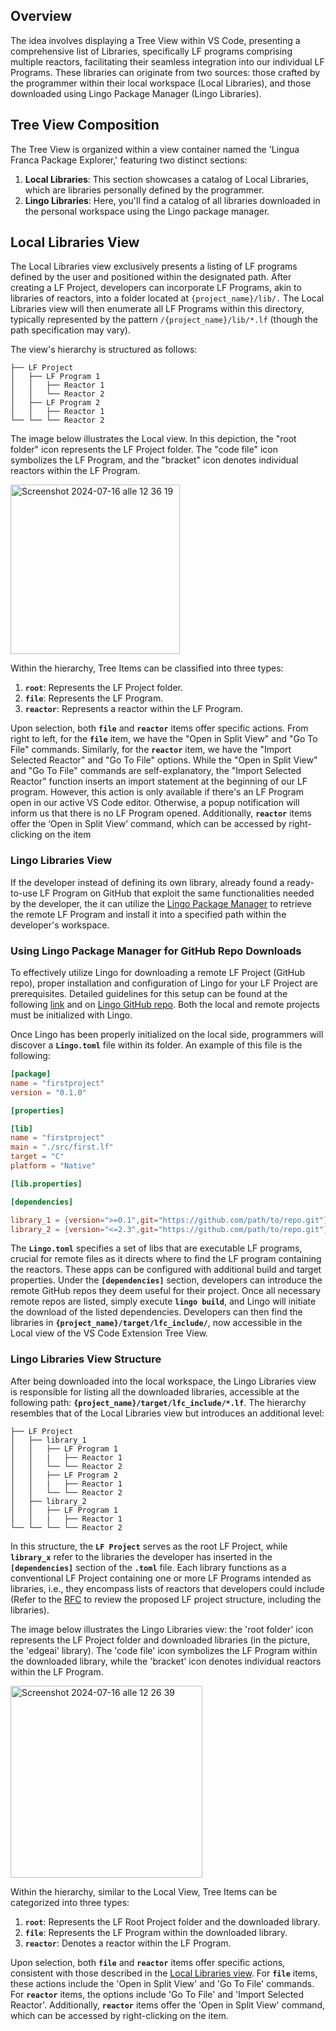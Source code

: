 ## Overview

The idea involves displaying a Tree View within VS Code, presenting a comprehensive list of Libraries, specifically LF programs comprising multiple reactors, facilitating their seamless integration into our individual LF Programs. These libraries can originate from two sources: those crafted by the programmer within their local workspace (Local Libraries), and those downloaded using Lingo Package Manager (Lingo Libraries).

## Tree View Composition

The Tree View is organized within a view container named the 'Lingua Franca Package Explorer,' featuring two distinct sections:

1. **Local Libraries**: This section showcases a catalog of Local Libraries, which are libraries personally defined by the programmer.
2. **Lingo Libraries**: Here, you'll find a catalog of all libraries downloaded in the personal workspace using the Lingo package manager.

## Local Libraries View

The Local Libraries view exclusively presents a listing of LF programs defined by the user and positioned within the designated path. After creating a LF Project, developers can incorporate LF Programs, akin to libraries of reactors, into a folder located at `{project_name}/lib/.` The Local Libraries view will then enumerate all LF Programs within this directory, typically represented by the pattern `/{project_name}/lib/*.lf` (though the path specification may vary).

The view's hierarchy is structured as follows:

```
├── LF Project
│   ├── LF Program 1
│   │   ├── Reactor 1
│   │   └── Reactor 2
│   ├── LF Program 2
│   │   ├── Reactor 1
└── └── └── Reactor 2
```

The image below illustrates the Local view. In this depiction, the "root folder" icon represents the LF Project folder. The "code file" icon symbolizes the LF Program, and the "bracket" icon denotes individual reactors within the LF Program.

<img width="271" alt="Screenshot 2024-07-16 alle 12 36 19" src="https://github.com/user-attachments/assets/f159322b-a05a-4010-ad47-5203a275f269">

Within the hierarchy, Tree Items can be classified into three types:

1. **`root`**: Represents the LF Project folder.
2. **`file`**: Represents the LF Program.
3. **`reactor`**: Represents a reactor within the LF Program.

Upon selection, both **`file`** and **`reactor`** items offer specific actions. From right to left, for the **`file`** item, we have the "Open in Split View" and "Go To File" commands. Similarly, for the **`reactor`** item, we have the "Import Selected Reactor" and "Go To File" options. While the "Open in Split View" and "Go To File" commands are self-explanatory, the "Import Selected Reactor" function inserts an import statement at the beginning of our LF program. However, this action is only available if there's an LF Program open in our active VS Code editor. Otherwise, a popup notification will inform us that there is no LF Program opened. Additionally, **`reactor`** items offer the ‘Open in Split View’ command, which can be accessed by right-clicking on the item

### Lingo Libraries View

If the developer instead of defining its own library, already found a ready-to-use LF Program on GitHub that exploit the same functionalities needed by the developer, the it can utilize the [Lingo Package Manager](https://github.com/lf-lang/lingo) to retrieve the remote LF Program and install it into a specified path within the developer's workspace.

### Using Lingo Package Manager for GitHub Repo Downloads

To effectively utilize Lingo for downloading a remote LF Project (GitHub repo), proper installation and configuration of Lingo for your LF Project are prerequisites. Detailed guidelines for this setup can be found at the following [link](https://www.lf-lang.org/blog/) and on [Lingo GitHub repo](https://github.com/lf-lang/lingo). Both the local and remote projects must be initialized with Lingo.

Once Lingo has been properly initialized on the local side, programmers will discover a **`Lingo.toml`** file within its folder. An example of this file is the following:

```toml
[package]
name = "firstproject"
version = "0.1.0"

[properties]

[lib]
name = "firstproject"
main = "./src/first.lf"
target = "C"
platform = "Native"

[lib.properties]

[dependencies]

library_1 = {version=">=0.1",git="https://github.com/path/to/repo.git"}
library_2 = {version="<=2.3",git="https://github.com/path/to/repo.git"}

```

The **`Lingo.toml`** specifies a set of libs that are executable LF programs, crucial for remote files as it directs where to find the LF program containing the reactors. These apps can be configured with additional build and target properties. Under the **`[dependencies]`** section, developers can introduce the remote GitHub repos they deem useful for their project. Once all necessary remote repos are listed, simply execute **`lingo build`**, and Lingo will initiate the download of the listed dependencies. Developers can then find the libraries in **`{project_name}/target/lfc_include/`**, now accessible in the Local view of the VS Code Extension Tree View.

### Lingo Libraries View Structure

After being downloaded into the local workspace, the Lingo Libraries view is responsible for listing all the downloaded libraries, accessible at the following path: **`{project_name}/target/lfc_include/*.lf`**. The hierarchy resembles that of the Local Libraries view but introduces an additional level:

```
├── LF Project
│   ├── library_1
│   │   ├── LF Program 1
│   │   |   ├── Reactor 1
│   │   └── └── Reactor 2
│   │   ├── LF Program 2
│   │   |   ├── Reactor 1
│   │   └── └── Reactor 2
│   ├── library_2
│   │   ├── LF Program 1
│   │   |   ├── Reactor 1
└── └── └── └── Reactor 2
```

In this structure, the **`LF Project`** serves as the root LF Project, while **`library_x`** refer to the libraries the developer has inserted in the **`[dependencies]`** section of the **`.toml`** file. Each library functions as a conventional LF Project containing one or more LF Programs intended as libraries, i.e., they encompass lists of reactors that developers could include (Refer to the [RFC](https://github.com/lf-lang/rfcs/pull/11) to review the proposed LF project structure, including the libraries). 

The image below illustrates the Lingo Libraries view: the 'root folder' icon represents the LF Project folder and downloaded libraries (in the picture, the 'edgeai' library). The 'code file' icon symbolizes the LF Program within the downloaded library, while the 'bracket' icon denotes individual reactors within the LF Program.

<img width="307" alt="Screenshot 2024-07-16 alle 12 26 39" src="https://github.com/user-attachments/assets/ba0f8ec6-c9b8-4ac3-9bc2-f500b0c11265">

Within the hierarchy, similar to the Local View, Tree Items can be categorized into three types:

1. **`root`**: Represents the LF Root Project folder and the downloaded library.
2. **`file`**: Represents the LF Program within the downloaded library.
3. **`reactor`**: Denotes a reactor within the LF Program.

Upon selection, both **`file`** and **`reactor`** items offer specific actions, consistent with those described in the [Local Libraries view](#local-libraries-view). For **`file`** items, these actions include the 'Open in Split View' and 'Go To File' commands. For **`reactor`** items, the options include 'Go To File' and 'Import Selected Reactor'. Additionally, **`reactor`** items offer the 'Open in Split View' command, which can be accessed by right-clicking on the item.
